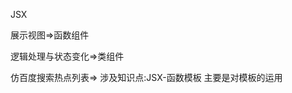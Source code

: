 JSX

展示视图=>函数组件

逻辑处理与状态变化=>类组件



仿百度搜索热点列表=>
                涉及知识点:JSX-函数模板
                主要是对模板的运用